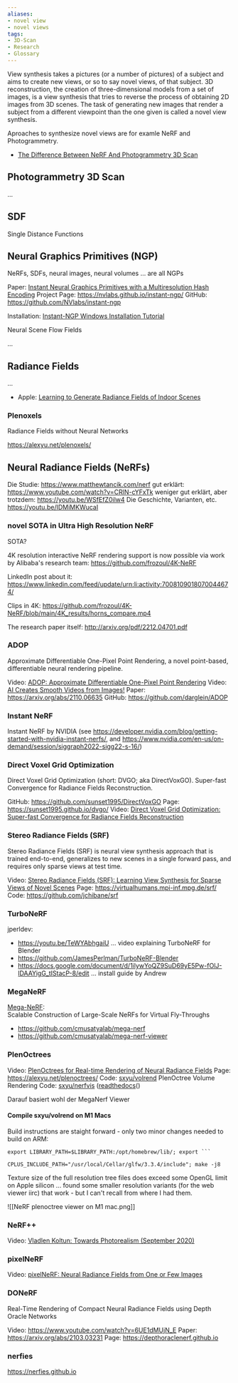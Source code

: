 ```yaml
---
aliases:
- novel view
- novel views
tags:
- 3D-Scan
- Research
- Glossary
---
```


View synthesis takes a pictures (or a number of pictures) of a subject and aims to create new views, or so to say novel views, of that subject. 3D reconstruction, the creation of three-dimensional models from a set of images, is a view synthesis that tries to reverse the process of obtaining 2D images from 3D scenes. The task of generating new images that render a subject from a different viewpoint than the one given is called a novel view synthesis.

Aproaches to synthesize novel views are for examle NeRF and Photogrammetry.

- [The Difference Between NeRF And Photogrammetry 3D Scan](https://youtu.be/m9JyKQTxTY4)

## Photogrammetry 3D Scan

 ...


## SDF

Single Distance Functions


## Neural Graphics Primitives (NGP)

NeRFs, SDFs, neural images, neural volumes ... are all NGPs

Paper: [Instant Neural Graphics Primitives with a Multiresolution Hash Encoding](https://arxiv.org/abs/2201.05989)
Project Page: https://nvlabs.github.io/instant-ngp/
GitHub: https://github.com/NVlabs/instant-ngp

Installation: [Instant-NGP Windows Installation Tutorial](https://youtu.be/kq9xlvz73Rg)

Neural Scene Flow Fields

...

## Radiance Fields

...

- Apple: [Learning to Generate Radiance Fields of Indoor Scenes](https://machinelearning.apple.com/research/learning-to-generate-radiance-fields)

### Plenoxels

Radiance Fields without Neural Networks

https://alexyu.net/plenoxels/


## Neural Radiance Fields (NeRFs)

Die Studie: https://www.matthewtancik.com/nerf
gut erklärt: https://www.youtube.com/watch?v=CRlN-cYFxTk
weniger gut erklärt, aber trotzdem: https://youtu.be/WSfEfZ0ilw4
Die Geschichte, Varianten, etc. https://youtu.be/IDMiMKWucaI


### novel SOTA in Ultra High Resolution NeRF

SOTA?

4K resolution interactive NeRF rendering support is now possible via work by Alibaba's research team:
https://github.com/frozoul/4K-NeRF

LinkedIn post about it:
https://www.linkedin.com/feed/update/urn:li:activity:7008109018070044674/

Clips in 4K:
https://github.com/frozoul/4K-NeRF/blob/main/4K_results/horns_compare.mp4

The research paper itself:
http://arxiv.org/pdf/2212.04701.pdf



### ADOP

Approximate Differentiable One-Pixel Point Rendering, a novel point-based, differentiable neural rendering pipeline.

Video: [ADOP: Approximate Differentiable One-Pixel Point Rendering](https://youtu.be/WJRyu1JUtVw)
Video: [AI Creates Smooth Videos from Images!](https://www.youtube.com/watch?v=Jfph7Vld_Nw)
Paper: https://arxiv.org/abs/2110.06635
GitHub: https://github.com/darglein/ADOP



### Instant NeRF

Instant NeRF by NVIDIA (see https://developer.nvidia.com/blog/getting-started-with-nvidia-instant-nerfs/, and https://www.nvidia.com/en-us/on-demand/session/siggraph2022-sigg22-s-16/)



### Direct Voxel Grid Optimization

Direct Voxel Grid Optimization (short: DVGO; aka DirectVoxGO).
Super-fast Convergence for Radiance Fields Reconstruction.

GitHub: https://github.com/sunset1995/DirectVoxGO
Page: https://sunset1995.github.io/dvgo/
Video: [Direct Voxel Grid Optimization: Super-fast Convergence for Radiance Fields Reconstruction](https://youtu.be/gLmujfjRVGw)



### Stereo Radiance Fields (SRF)

Stereo Radiance Fields (SRF) is neural view synthesis approach that is trained end-to-end, generalizes to new scenes in a single forward pass, and requires only sparse views at test time.

Video: [Stereo Radiance Fields (SRF): Learning View Synthesis for Sparse Views of Novel Scenes](https://youtu.be/3y5YzGUuIck)
Page: https://virtualhumans.mpi-inf.mpg.de/srf/
Code: https://github.com/jchibane/srf


### TurboNeRF

jperldev:
- https://youtu.be/TeWYAbhgaiU ... video explaining TurboNeRF for Blender
- https://github.com/JamesPerlman/TurboNeRF-Blender
- https://docs.google.com/document/d/1ilywYoQZ9SuD69yE5Pw-fOlJ-lDAAYigG_tIStacP-8/edit ... install guide by Andrew

### MegaNeRF

[Mega-NeRF](https://meganerf.cmusatyalab.org):  
Scalable Construction of Large-Scale NeRFs for Virtual Fly-Throughs

- https://github.com/cmusatyalab/mega-nerf
- https://github.com/cmusatyalab/mega-nerf-viewer

### PlenOctrees

Video: [PlenOctrees for Real-time Rendering of Neural Radiance Fields](https://www.youtube.com/watch?v=obrmH1T5mfI)
Page: https://alexyu.net/plenoctrees/
Code: [sxyu/volrend](https://github.com/sxyu/volrend) PlenOctree Volume Rendering
Code: [sxyu/nerfvis](https://github.com/sxyu/nerfvis) ([readthedocs](https://nerfvis.readthedocs.io/en/latest/)()

Darauf basiert wohl der MegaNerf Viewer

#### Compile sxyu/volrend on M1 Macs

Build instructions are staight forward - only two minor changes needed to build on ARM:
```
export LIBRARY_PATH=$LIBRARY_PATH:/opt/homebrew/lib/; export ```
```

```
CPLUS_INCLUDE_PATH="/usr/local/Cellar/glfw/3.3.4/include"; make -j8
```

Texture size of the full resolution tree files does exceed some OpenGL limit on Apple silicon ... found some smaller resolution variants (for the web viewer iirc) that work - but I can't recall from where I had them.

![[NeRF plenoctree viewer on M1 mac.png]]



### NeRF++

Video: [Vladlen Koltun: Towards Photorealism (September 2020)](https://www.youtube.com/watch?v=Rd0nBO6--bM)

### pixelNeRF

Video: [pixelNeRF: Neural Radiance Fields from One or Few Images](https://www.youtube.com/watch?v=voebZx7f32g)

### DONeRF

Real-Time Rendering of Compact Neural Radiance Fields using Depth Oracle Networks

Video: https://www.youtube.com/watch?v=6UE1dMUjN_E
Paper: https://arxiv.org/abs/2103.03231
Page: https://depthoraclenerf.github.io

### nerfies

https://nerfies.github.io



